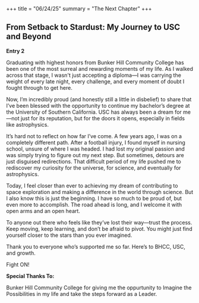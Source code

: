 +++
title = "06/24/25"
summary = "The Next Chapter"
+++

## From Setback to Stardust: My Journey to USC and Beyond
 
 **Entry 2**

Graduating with highest honors from Bunker Hill Community College has been one of the most surreal and rewarding moments of my life. As I walked across that stage, I wasn't just accepting a diploma—I was carrying the weight of every late night, every challenge, and every moment of doubt I fought through to get here.

Now, I’m incredibly proud (and honestly still a little in disbelief) to share that I’ve been blessed with the opportunity to continue my bachelor’s degree at the University of Southern California. USC has always been a dream for me—not just for its reputation, but for the doors it opens, especially in fields like astrophysics.

It’s hard not to reflect on how far I’ve come. A few years ago, I was on a completely different path. After a football injury, I found myself in nursing school, unsure of where I was headed. I had lost my original passion and was simply trying to figure out my next step. But sometimes, detours are just disguised redirections. That difficult period of my life pushed me to rediscover my curiosity for the universe, for science, and eventually for astrophysics.

Today, I feel closer than ever to achieving my dream of contributing to space exploration and making a difference in the world through science. But I also know this is just the beginning. I have so much to be proud of, but even more to accomplish. The road ahead is long, and I welcome it with open arms and an open heart.

To anyone out there who feels like they’ve lost their way—trust the process. Keep moving, keep learning, and don’t be afraid to pivot. You might just find yourself closer to the stars than you ever imagined.

Thank you to everyone who’s supported me so far. Here’s to BHCC, USC, and growth.

Fight ON!

**Special Thanks To:**

Bunker Hill Community College for giving me the oppurtunity to Imagine the Possibilities in my life and take the steps forward as a Leader.